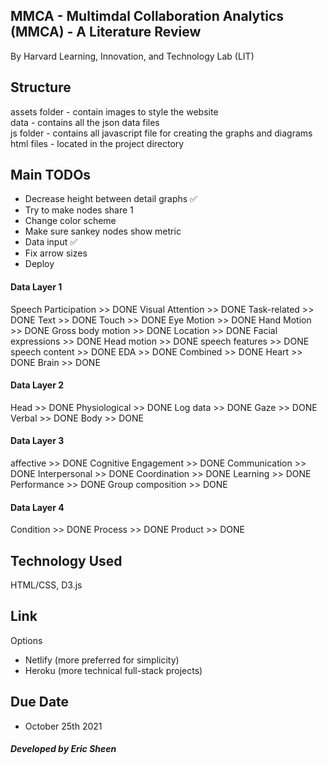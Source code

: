 ## MMCA - Multimdal Collaboration Analytics (MMCA) - A Literature Review

By Harvard Learning, Innovation, and Technology Lab (LIT)

## Structure

assets folder - contain images to style the website </br>
data - contains all the json data files </br>
js folder - contains all javascript file for creating the graphs and diagrams </br>
html files - located in the project directory </br>

## Main TODOs

- Decrease height between detail graphs ✅
- Try to make nodes share 1
- Change color scheme
- Make sure sankey nodes show metric
- Data input ✅
- Fix arrow sizes 
- Deploy

#### Data Layer 1 
Speech Participation >> DONE
Visual Attention >> DONE
Task-related >> DONE
Text >> DONE
Touch >> DONE
Eye Motion >> DONE
Hand Motion >> DONE
Gross body motion >> DONE
Location >> DONE
Facial expressions >> DONE
Head motion >> DONE
speech features >> DONE
speech content >> DONE
EDA >> DONE
Combined >> DONE
Heart >> DONE
Brain >> DONE

#### Data Layer 2
Head >> DONE
Physiological >> DONE
Log data >> DONE
Gaze >> DONE
Verbal >> DONE
Body >> DONE

#### Data Layer 3
affective >> DONE
Cognitive Engagement >> DONE
Communication >> DONE
Interpersonal >> DONE
Coordination >> DONE
Learning >> DONE
Performance >> DONE
Group composition >> DONE

#### Data Layer 4
Condition >> DONE
Process >> DONE
Product >> DONE

## Technology Used

HTML/CSS, D3.js

## Link

Options
- Netlify (more preferred for simplicity)
- Heroku (more technical full-stack projects)

## Due Date

- October 25th 2021

##### Developed by Eric Sheen